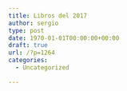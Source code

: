 ```yaml
---
title: Libros del 2017
author: sergio
type: post
date: 1970-01-01T00:00:00+00:00
draft: true
url: /?p=1264
categories:
  - Uncategorized

---
```

